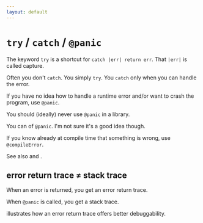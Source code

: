 ```yaml
---
layout: default
---
```


<h1><code class="inline-code">try</code> / <code class="inline-code">catch</code> / <code class="inline-code">@panic</code></h1>

<Transform scale="0.85">

The keyword <code class="inline-code">try</code> is a shortcut for <code class="inline-code">catch |err| return err</code>. That <code class="inline-code">|err|</code> is called <span class="color:accent">capture</span>.

Often you don't <code class="inline-code">catch</code>. You simply <code class="inline-code">try</code>. You <code class="inline-code">catch</code> only <span class="color:accent">when you can handle</span> the error.

If you have <span class="color:accent">no idea how to handle</span> a runtime error and/or <span class="color:accent">want to crash</span> the program, use <code class="inline-code">@panic</code>.

You should (ideally) never use <code class="inline-code">@panic</code> in a library.

You can <Anchor href="https://github.com/ziglang/zig/issues/578#issuecomment-349811885" text="override the behavior" /> of <code class="inline-code">@panic</code>. I'm not sure it's a good idea though.

If you know already at <span class="color:accent">compile time</span> that something is wrong, use <code class="inline-code">@compileError</code>.

See also <Anchor 
  href="https://youtu.be/TOIYyTacInM" 
  text="Error, panic or unreachable? - Loris Cro" /> and <Anchor 
  href="https://www.huy.rocks/everyday/01-10-2022-zig-handling-errors" 
  text="Zig / Handling errors" />.

## error return trace $\neq$ stack trace

When an error is returned, you get an <span class="color:accent">error return trace</span>.

When <code class="inline-code">@panic</code> is called, you get a <span class="color:accent">stack trace</span>.

<Anchor href="https://ziglang.org/documentation/master/#Error-Return-Traces" text="This comparison" /> illustrates how an error return trace offers better debuggability.

</Transform>

<!--
The nodebestpractices repo is clear on the distinction between operational errors and programmer errors.
https://github.com/goldbergyoni/nodebestpractices/blob/master/sections/errorhandling/operationalvsprogrammererror.md

**Operational errors** refer to situations where you understand what happened and the impact of it – for example, a query to some HTTP service failed due to connection problem. Operational errors are relatively easy to handle.

**Programmer errors (aka bugs)** refer to cases where you have no idea why and sometimes where an error came from. With a programmer error there’s nothing better you can do than to restart gracefully.
-->
